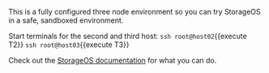 This is a fully configured three node environment so you can try StorageOS in a safe, sandboxed environment.

Start terminals for the second and third host:
`ssh root@host02`{{execute T2}}
`ssh root@host03`{{execute T3}}

Check out the [StorageOS documentation](docs.storageos.com) for what you can do.

